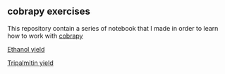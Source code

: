 ## cobrapy exercises

This repository contain a series of notebook that I made in order to learn how to work
with [cobrapy]()


[Ethanol yield](cobrapy_ethanol_yield_iM904.ipynb)

[Tripalmitin yield](cobrapy_tripalmitin_yield_iMM904.ipynb)
